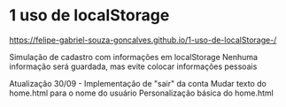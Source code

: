# 1 uso de localStorage

https://felipe-gabriel-souza-goncalves.github.io/1-uso-de-localStorage-/

Simulação de cadastro com informações em localStorage 
Nenhuma informação será guardada, mas evite colocar informações pessoais

Atualização 30/09 - 
    Implementação de "sair" da conta
    Mudar texto do home.html para o nome do usuário
    Personalização básica do home.html
